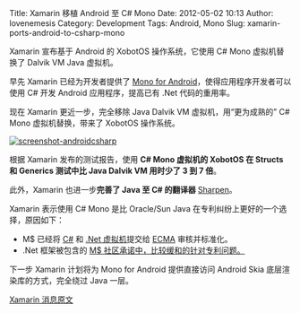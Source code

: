 Title: Xamarin 移植 Android 至 C# Mono
Date: 2012-05-02 10:13
Author: lovenemesis
Category: Development
Tags: Android, Mono
Slug: xamarin-ports-android-to-csharp-mono

Xamarin 宣布基于 Android 的 XobotOS 操作系统，它使用 C# Mono
虚拟机替换了 Dalvik VM Java 虚拟机。

早先 Xamarin 已经为开发者提供了 [Mono for
Android](http://xamarin.com/monoforandroid)，使得应用程序开发者可以使用
C# 开发 Android 应用程序，提高已有 .Net 代码的重用率。

现在 Xamarin 更近一步，完全移除 Java Dalvik VM 虚拟机，用“更为成熟的”
C# Mono 虚拟机替换，带来了 XobotOS 操作系统。

[![](http://linuxtoy.org/img/2012/05/screenshot-androidcsharp.png "screenshot-androidcsharp")](http://linuxtoy.org/img/2012/05/screenshot-androidcsharp.png)

根据 Xamarin 发布的测试报告，使用 **C# Mono 虚拟机的 XobotOS 在 Structs
和 Generics 测试中比 Java Dalvik VM 用时少了 3 到 7 倍**。

此外，Xamarin 也进一步**完善了 Java 至 C# 的翻译器**
[Sharpen](https://github.com/xamarin/XobotOS/tree/master/sharpen)。

Xamarin 表示使用 C# Mono 是比 Oracle/Sun Java
在专利纠纷上更好的一个选择，原因如下：

-   M$ 已经将
    [C#](http://www.iso.org/iso/iso_catalogue/catalogue_tc/catalogue_detail.htm?csnumber=36768)
    和 [.Net
    虚拟机](http://www.iso.org/iso/catalogue_detail.htm?csnumber=42927)提交给
    [ECMA](http://www.ecma-international.org/) 审核并标准化。
-   .Net 框架被包含的 [M$
    社区承诺中，比较缓和的针对专利问题。](http://www.microsoft.com/openspecifications/en/us/programs/community-promise/default.aspx)

下一步 Xamarin 计划将为 Mono for Android 提供直接访问 Android Skia
底层渲染库的方式，完全绕过 Java 一层。

[Xamarin
消息原文](http://blog.xamarin.com/2012/05/01/android-in-c-sharp/)
